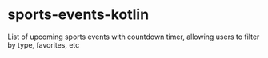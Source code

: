 # sports-events-kotlin
List of upcoming sports events with countdown timer, allowing users to filter by type, favorites, etc
